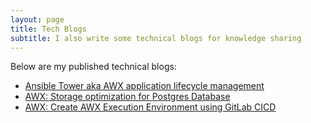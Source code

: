 ```yaml
---
layout: page
title: Tech Blogs
subtitle: I also write some technical blogs for knowledge sharing
---
```


Below are my published technical blogs:

- [Ansible Tower aka AWX application lifecycle management](https://kumorion.com/2022/08/ansible-tower-aka-awx-application-lifecycle-management)
- [AWX: Storage optimization for Postgres Database](https://kumorion.com/2022/09/awx-storage-optimization-for-postgres-database)
- [AWX: Create AWX Execution Environment using GitLab CICD](https://kumorion.com/2022/09/awx-create-awx-execution-environment-using-gitlab-cicd)